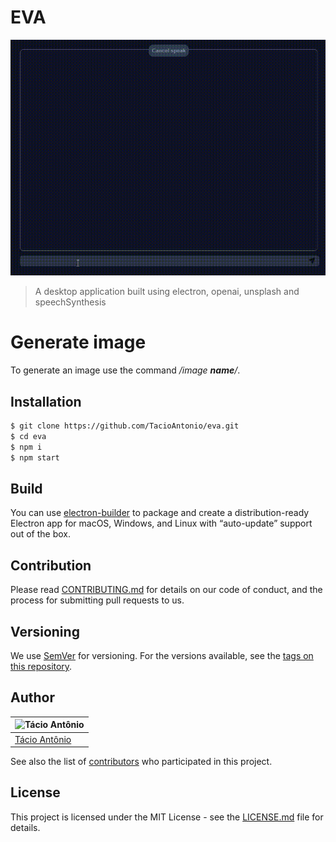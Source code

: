 # EVA

![Eva](./img/openai.gif)

> A desktop application built using electron, openai, unsplash and speechSynthesis

# Generate image

To generate an image use the command */image **name**/*.

## Installation

```sh
$ git clone https://github.com/TacioAntonio/eva.git
$ cd eva
$ npm i
$ npm start
```

## Build

You can use [electron-builder](https://www.electron.build) to package and create a distribution-ready Electron app for macOS, Windows, and Linux with “auto-update” support out of the box.

## Contribution

Please read [CONTRIBUTING.md](https://github.com/TacioAntonio/eva/blob/master/CONTRIBUTING.md) for details on our code of conduct, and the process for submitting pull requests to us.

## Versioning

We use [SemVer](http://semver.org/) for versioning. For the versions available, see the [tags on this repository](https://github.com/TacioAntonio/eva/tags).

## Author


| ![Tácio Antônio](https://avatars2.githubusercontent.com/u/44682965?s=150&=4) |
| -------------------------------------------------------------------------------- |
| [Tácio Antônio](https://github.com/TacioAntonio/)                            |

See also the list of [contributors](https://github.com/TacioAntonio/eva/graphs/contributors) who participated in this project.

## License

This project is licensed under the MIT License - see the [LICENSE.md](https://github.com/TacioAntonio/eva/blob/master/LICENSE.md) file for details.
